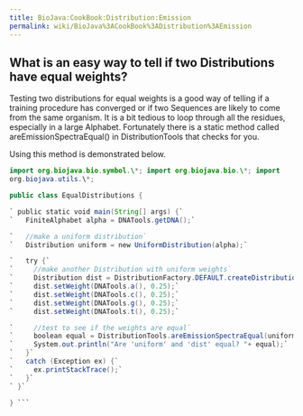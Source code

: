 ```yaml
---
title: BioJava:CookBook:Distribution:Emission
permalink: wiki/BioJava%3ACookBook%3ADistribution%3AEmission
---
```


What is an easy way to tell if two Distributions have equal weights?
--------------------------------------------------------------------

Testing two distributions for equal weights is a good way of telling if
a training procedure has converged or if two Sequences are likely to
come from the same organism. It is a bit tedious to loop through all the
residues, especially in a large Alphabet. Fortunately there is a static
method called areEmissionSpectraEqual() in DistributionTools that checks
for you.

Using this method is demonstrated below.

```java import org.biojava.bio.dist.\*; import org.biojava.bio.seq.\*;
import org.biojava.bio.symbol.\*; import org.biojava.bio.\*; import
org.biojava.utils.\*;

public class EqualDistributions {

` public static void main(String[] args) {`  
`   FiniteAlphabet alpha = DNATools.getDNA();`

`   //make a uniform distribution`  
`   Distribution uniform = new UniformDistribution(alpha);`

`   try {`  
`     //make another Distribution with uniform weights`  
`     Distribution dist = DistributionFactory.DEFAULT.createDistribution(alpha);`  
`     dist.setWeight(DNATools.a(), 0.25);`  
`     dist.setWeight(DNATools.c(), 0.25);`  
`     dist.setWeight(DNATools.g(), 0.25);`  
`     dist.setWeight(DNATools.t(), 0.25);`

`     //test to see if the weights are equal`  
`     boolean equal = DistributionTools.areEmissionSpectraEqual(uniform, dist);`  
`     System.out.println("Are 'uniform' and 'dist' equal? "+ equal);`  
`   }`  
`   catch (Exception ex) {`  
`     ex.printStackTrace();`  
`   }`  
` }`

} ```
